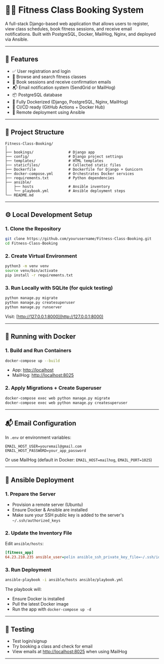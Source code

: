 # 🏋️‍♀️ Fitness Class Booking System

A full-stack Django-based web application that allows users to register, view class schedules, book fitness sessions, and receive email notifications. Built with PostgreSQL, Docker, MailHog, Nginx, and deployed via Ansible.

---

## 🚀 Features

- ✅ User registration and login
- 📅 Browse and search fitness classes
- 🧾 Book sessions and receive confirmation emails
- 📬 Email notification system (SendGrid or MailHog)
- 📦 PostgreSQL database
- 🐳 Fully Dockerized (Django, PostgreSQL, Nginx, MailHog)
- 🤖 CI/CD ready (GitHub Actions + Docker Hub)
- 📡 Remote deployment using Ansible

---

## 📁 Project Structure

```
Fitness-Class-Booking/
│
├── bookings/                # Django app
├── config/                  # Django project settings
├── templates/               # HTML templates
├── staticfiles/             # Collected static files
├── Dockerfile               # Dockerfile for Django + Gunicorn
├── docker-compose.yml       # Orchestrates Docker services
├── requirements.txt         # Python dependencies
├── ansible/
│   ├── hosts                # Ansible inventory
│   └── playbook.yml         # Ansible deployment steps
└── README.md
```

---

## ⚙️ Local Development Setup

### 1. Clone the Repository

```bash
git clone https://github.com/yourusername/Fitness-Class-Booking.git
cd Fitness-Class-Booking
```

### 2. Create Virtual Environment

```bash
python3 -m venv venv
source venv/bin/activate
pip install -r requirements.txt
```

### 3. Run Locally with SQLite (for quick testing)

```bash
python manage.py migrate
python manage.py createsuperuser
python manage.py runserver
```

Visit: [http://127.0.0.1:8000](http://127.0.0.1:8000)

---

## 🐳 Running with Docker

### 1. Build and Run Containers

```bash
docker-compose up --build
```

- App: [http://localhost](http://localhost)
- MailHog: [http://localhost:8025](http://localhost:8025)

### 2. Apply Migrations + Create Superuser

```bash
docker-compose exec web python manage.py migrate
docker-compose exec web python manage.py createsuperuser
```

---

## 📬 Email Configuration

In `.env` or environment variables:

```
EMAIL_HOST_USER=youremail@gmail.com
EMAIL_HOST_PASSWORD=your_app_password
```

Or use MailHog (default in Docker: `EMAIL_HOST=mailhog`, `EMAIL_PORT=1025`)

---

## 🤖 Ansible Deployment

### 1. Prepare the Server

- Provision a remote server (Ubuntu)
- Ensure Docker & Ansible are installed
- Make sure your SSH public key is added to the server's `~/.ssh/authorized_keys`

### 2. Update the Inventory File

Edit `ansible/hosts`:

```ini
[fitness_app]
64.23.210.235 ansible_user=pelin ansible_ssh_private_key_file=~/.ssh/id_rsa ansible_ssh_common_args='-o StrictHostKeyChecking=no'
```

### 3. Run Deployment

```bash
ansible-playbook -i ansible/hosts ansible/playbook.yml
```

The playbook will:

- Ensure Docker is installed
- Pull the latest Docker image
- Run the app with `docker-compose up -d`

---

## 🧪 Testing

- Test login/signup
- Try booking a class and check for email
- View emails at [http://localhost:8025](http://localhost:8025) when using MailHog

---

